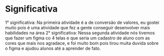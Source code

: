 # Significativa
1° significativa: Na primeira atividade é a de conversão de valores, eu gostei muito pois é uma atividade que fez a gente conseguir desenvolver mais habilidades na área 
2° significativa: Nessa segunda atividade nós tivemos que fazer um figma co 4 telas e que seria um cadastro de aluno com as cores que mais nos agradace, e foi muito bom pois tirou muita duvida sobre o figma e ajudou alunos até a aprender de fato. 

